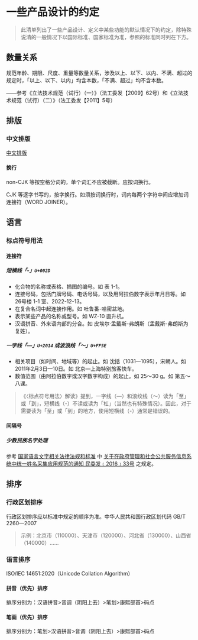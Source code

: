 # 一些产品设计的约定

> 此清单列出了一些产品设计、定义中某些功能的默认情况下的约定，除特殊说清的一般情况下以国际标准、国家标准为准，参照的标准同时列在下方。

## 数量关系

规范年龄、期限、尺度、重量等数量关系，涉及以上、以下、以内、不满、超过的规定时，「以上、以下、以内」均含本数，「不满、超过」均不含本数。

——参考《立法技术规范（试行）（一）》（法工委发【2009】62号）和《立法技术规范（试行）（二）》（法工委发【2011】5号）

## 排版

### 中文排版

[中文排版](中文信息处理/中文排版.md)

#### 换行

non-CJK 等按空格分词的，单个词汇不应被截断。应按词换行。

CJK 等逐字书写的，按字换行。如须按词换行时，词内每两个字符中间应增加词连接符（WORD JOINER）。

## 语言

### 标点符号用法

#### 连接符

##### 短横线「-」`U+002D`

- 化合物的名称或表格、插图的编号。如 表 1-1。
- 连接号码，包括门牌号码、电话号码，以及用阿拉伯数字表示年月日等。如 26号楼 1-1 室、2022-12-13。
- 在复合名词中起连接作用。如 吐鲁番-哈密盆地。
- 表示某些产品的名称或型号。如 WZ-10 直升机。
- 汉语拼音、外来语内部的分合。如 皮埃尔·孟戴斯-弗朗斯（孟戴斯-弗朗斯为复姓）。

##### 一字线「—」`U+2014` 或波浪线「～」`U+FF5E`

- 相关项目（如时间、地域等）的起止。如 沈括（1031—1095），宋朝人。如 2011年2月3日—10日。如 北京—上海特别旅客快车。
- 数值范围（由阿拉伯数字或汉字数字构成）的起止。如 25～30 g。如 第五～八课。

> 《〈标点符号用法〉解读》提到，一字线（—）和浪纹线（～）读为「至」或「到」，短横线（-）不读或读为「杠」（当然也有特殊情况）。因此，对于需要读为「至」或「到」的地方，使用短横线（-）通常是错误的。

#### 间隔号

##### 少数民族名字处理

参考 [国家语言文字相关法律法规和标准](国家语言文字相关法律法规和标准.md) 中 [关于在政府管理和社会公共服务信息系统中统一姓名采集应用规范的通知 民委发﹝2016﹞33号](http://www.gov.cn/xinwen/2016-05/09/content_5071481.htm) 之规定。

## 排序

### 行政区划排序

行政区划排序应以标准中规定的顺序为准。中华人民共和国行政区划代码 GB/T 2260—2007

> 示例：北京市（110000）、天津市（120000）、河北省（130000）、山西省（140000）……

### 语言排序

ISO/IEC 14651:2020（Unicode Collation Algorithm）

#### 拼音（优先）排序

排序分别为：汉语拼音>音调（阴阳上去）>笔划>康熙部首>码点

#### 笔画（优先）排序

排序分别为：笔划>汉语拼音>音调（阴阳上去）>康熙部首>码点

